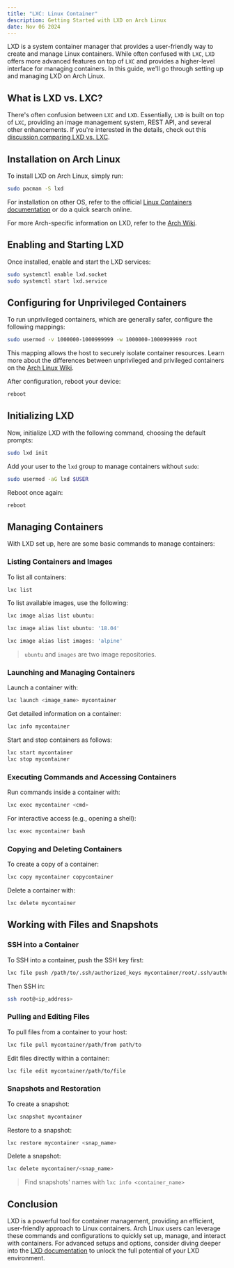```yaml
---
title: "LXC: Linux Container"
description: Getting Started with LXD on Arch Linux
date: Nov 06 2024
---
```

LXD is a system container manager that provides a user-friendly way to create and manage Linux containers. While often confused with `LXC`, `LXD` offers more advanced features on top of `LXC` and provides a higher-level interface for managing containers. In this guide, we'll go through setting up and managing LXD on Arch Linux. 

## What is LXD vs. LXC?

There's often confusion between `LXC` and `LXD`. Essentially, `LXD` is built on top of `LXC`, providing an image management system, REST API, and several other enhancements. If you're interested in the details, check out this [discussion comparing LXD vs. LXC](https://discuss.linuxcontainers.org/t/comparing-lxd-vs-lxc/24).

## Installation on Arch Linux

To install LXD on Arch Linux, simply run:

```bash
sudo pacman -S lxd
```

For installation on other OS, refer to the official [Linux Containers documentation](https://linuxcontainers.org/lxc/downloads/) or do a quick search online.

For more Arch-specific information on LXD, refer to the [Arch Wiki](https://wiki.archlinux.org/title/LXD).

## Enabling and Starting LXD

Once installed, enable and start the LXD services:

```bash
sudo systemctl enable lxd.socket
sudo systemctl start lxd.service
```

## Configuring for Unprivileged Containers

To run unprivileged containers, which are generally safer, configure the following mappings:

```bash
sudo usermod -v 1000000-1000999999 -w 1000000-1000999999 root
```

This mapping allows the host to securely isolate container resources. Learn more about the differences between unprivileged and privileged containers on the [Arch Linux Wiki](https://wiki.archlinux.org/title/Linux_Containers).

After configuration, reboot your device:

```bash
reboot
```

## Initializing LXD

Now, initialize LXD with the following command, choosing the default prompts:

```bash
sudo lxd init
```

Add your user to the `lxd` group to manage containers without `sudo`:

```bash
sudo usermod -aG lxd $USER
```

Reboot once again:

```bash
reboot
```

## Managing Containers

With LXD set up, here are some basic commands to manage containers:

### Listing Containers and Images

To list all containers:

```bash
lxc list
```

To list available images, use the following:

```bash
lxc image alias list ubuntu:
```

```bash
lxc image alias list ubuntu: '18.04'
```

```bash
lxc image alias list images: 'alpine'
```

> `ubuntu` and `images` are two image repositories.
### Launching and Managing Containers

Launch a container with:

```bash
lxc launch <image_name> mycontainer
```

Get detailed information on a container:

```bash
lxc info mycontainer
```

Start and stop containers as follows:

```bash
lxc start mycontainer
lxc stop mycontainer
```

### Executing Commands and Accessing Containers

Run commands inside a container with:

```bash
lxc exec mycontainer <cmd>
```

For interactive access (e.g., opening a shell):

```bash
lxc exec mycontainer bash
```

### Copying and Deleting Containers

To create a copy of a container:

```bash
lxc copy mycontainer copycontainer
```

Delete a container with:

```bash
lxc delete mycontainer
```

## Working with Files and Snapshots

### SSH into a Container

To SSH into a container, push the SSH key first:

```bash
lxc file push /path/to/.ssh/authorized_keys mycontainer/root/.ssh/authorized_keys
```

Then SSH in:

```bash
ssh root@<ip_address>
```

### Pulling and Editing Files

To pull files from a container to your host:

```bash
lxc file pull mycontainer/path/from path/to
```

Edit files directly within a container:

```bash
lxc file edit mycontainer/path/to/file
```

### Snapshots and Restoration

To create a snapshot:

```bash
lxc snapshot mycontainer
```

Restore to a snapshot:

```bash
lxc restore mycontainer <snap_name>
```

Delete a snapshot:

```bash
lxc delete mycontainer/<snap_name>
```

> Find snapshots' names with `lxc info <container_name>`

## Conclusion

LXD is a powerful tool for container management, providing an efficient, user-friendly approach to Linux containers. Arch Linux users can leverage these commands and configurations to quickly set up, manage, and interact with containers. For advanced setups and options, consider diving deeper into the [LXD documentation](https://linuxcontainers.org/lxd/docs/master/) to unlock the full potential of your LXD environment.